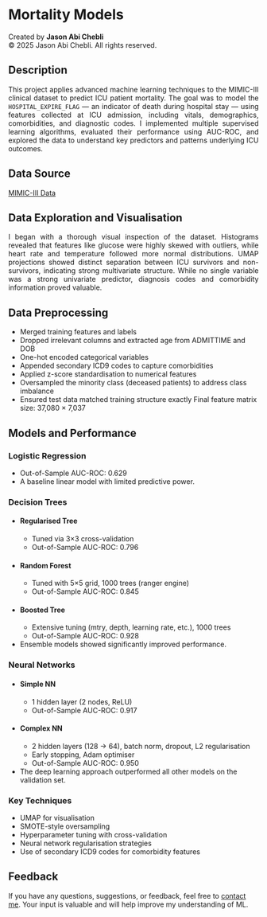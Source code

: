# Mortality Models

Created by **Jason Abi Chebli**  
© 2025 Jason Abi Chebli. All rights reserved.

## Description
<div style="text-align: justify;">This project applies advanced machine learning techniques to the MIMIC-III clinical dataset to predict ICU patient mortality. The goal was to model the <code>HOSPITAL_EXPIRE_FLAG</code> — an indicator of death during hospital stay — using features collected at ICU admission, including vitals, demographics, comorbidities, and diagnostic codes. I implemented multiple supervised learning algorithms, evaluated their performance using AUC-ROC, and explored the data to understand key predictors and patterns underlying ICU outcomes.</div>

## Data Source
[MIMIC-III Data](https://github.com/jabichebli/MortalityModels/tree/main/data)

## Data Exploration and Visualisation
<div style="text-align: justify;">I began with a thorough visual inspection of the dataset. Histograms revealed that features like glucose were highly skewed with outliers, while heart rate and temperature followed more normal distributions. UMAP projections showed distinct separation between ICU survivors and non-survivors, indicating strong multivariate structure. While no single variable was a strong univariate predictor, diagnosis codes and comorbidity information proved valuable.</div>

## Data Preprocessing
- Merged training features and labels
- Dropped irrelevant columns and extracted age from ADMITTIME and DOB
- One-hot encoded categorical variables
- Appended secondary ICD9 codes to capture comorbidities
- Applied z-score standardisation to numerical features
- Oversampled the minority class (deceased patients) to address class imbalance
- Ensured test data matched training structure exactly
Final feature matrix size: 37,080 × 7,037

## Models and Performance
### Logistic Regression
- Out-of-Sample AUC-ROC: 0.629
- A baseline linear model with limited predictive power.

### Decision Trees
- #### Regularised Tree
  - Tuned via 3×3 cross-validation
  - Out-of-Sample AUC-ROC: 0.796
- #### Random Forest
  - Tuned with 5×5 grid, 1000 trees (ranger engine)
  - Out-of-Sample AUC-ROC: 0.845
- #### Boosted Tree
  - Extensive tuning (mtry, depth, learning rate, etc.), 1000 trees
  - Out-of-Sample AUC-ROC: 0.928
- Ensemble models showed significantly improved performance.

### Neural Networks
- #### Simple NN
  - 1 hidden layer (2 nodes, ReLU)
  - Out-of-Sample AUC-ROC: 0.917
- #### Complex NN
  - 2 hidden layers (128 → 64), batch norm, dropout, L2 regularisation
  - Early stopping, Adam optimiser
  - Out-of-Sample AUC-ROC: 0.950
- The deep learning approach outperformed all other models on the validation set.

### Key Techniques
- UMAP for visualisation
- SMOTE-style oversampling
- Hyperparameter tuning with cross-validation
- Neural network regularisation strategies
- Use of secondary ICD9 codes for comorbidity features

## Feedback
If you have any questions, suggestions, or feedback, feel free to [contact me](https://jabichebli.github.io/jabichebli/contact.html). Your input is valuable and will help improve my understanding of ML.
